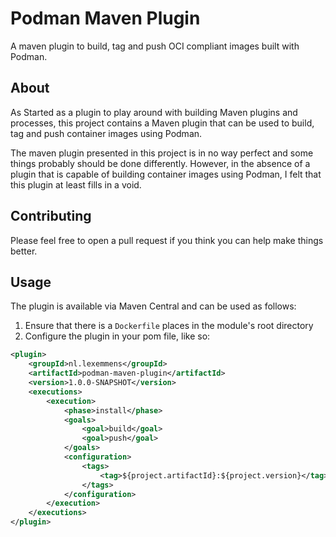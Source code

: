 # Podman Maven Plugin
A maven plugin to build, tag and push OCI compliant images built with Podman.

## About
As Started as a plugin to play around with building Maven plugins and processes, this project contains a Maven plugin
that can be used to build, tag and push container images using Podman.

The maven plugin presented in this project is in no way perfect and some things probably should be done differently. However, in the absence of a plugin that
is capable of building container images using Podman, I felt that this plugin at least fills in a void.

## Contributing
Please feel free to open a pull request if you think you can help make things better.

## Usage
The plugin is available via Maven Central and can be used as follows:

1. Ensure that there is a `Dockerfile` places in the module's root directory
2. Configure the plugin in your pom file, like so: 
```XML
<plugin>
    <groupId>nl.lexemmens</groupId>
    <artifactId>podman-maven-plugin</artifactId>
    <version>1.0.0-SNAPSHOT</version>
    <executions>
        <execution>
            <phase>install</phase>
            <goals>
                <goal>build</goal>
                <goal>push</goal>
            </goals>
            <configuration>
                <tags>
                    <tag>${project.artifactId}:${project.version}</tag>
                </tags>
            </configuration>
        </execution>
    </executions>
</plugin>
```